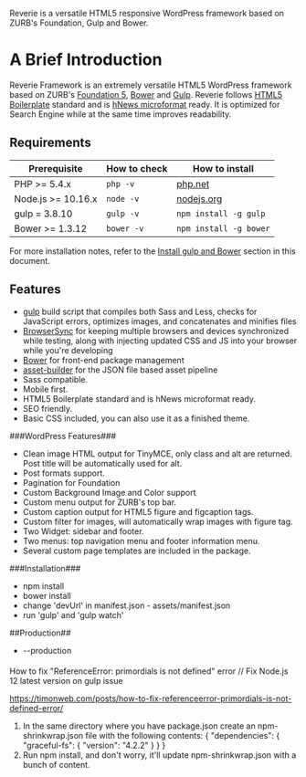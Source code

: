 Reverie is a versatile HTML5 responsive WordPress framework based on ZURB's Foundation, Gulp and Bower.

A Brief Introduction
====================
Reverie Framework is an extremely versatile HTML5 WordPress framework based on ZURB's [Foundation 5](http://foundation.zurb.com), [Bower](http://bower.io/) and [Gulp](http://gulpjs.com/). Reverie follows [HTML5 Boilerplate](http://html5boilerplate.com) standard and is [hNews microformat](https://www.readability.com/publishers/guidelines) ready. It is optimized for Search Engine while at the same time improves readability.

## Requirements

| Prerequisite       | How to check | How to install
| -------------------| ------------ | ------------- |
| PHP >= 5.4.x       | `php -v`     | [php.net](http://php.net/manual/en/install.php) |
| Node.js >= 10.16.x | `node -v`    | [nodejs.org](http://nodejs.org/) |
| gulp = 3.8.10      | `gulp -v`    | `npm install -g gulp` |
| Bower >= 1.3.12    | `bower -v`   | `npm install -g bower` |

For more installation notes, refer to the [Install gulp and Bower](#install-gulp-and-bower) section in this document.

## Features

* [gulp](http://gulpjs.com/) build script that compiles both Sass and Less, checks for JavaScript errors, optimizes images, and concatenates and minifies files
* [BrowserSync](http://www.browsersync.io/) for keeping multiple browsers and devices synchronized while testing, along with injecting updated CSS and JS into your browser while you're developing
* [Bower](http://bower.io/) for front-end package management
* [asset-builder](https://github.com/austinpray/asset-builder) for the JSON file based asset pipeline
* Sass compatible.
* Mobile first.
* HTML5 Boilerplate standard and is hNews microformat ready.
* SEO friendly.
* Basic CSS included, you can also use it as a finished theme.

###WordPress Features###
* Clean image HTML output for TinyMCE, only class and alt are returned. Post title will be automatically used for alt.
* Post formats support.
* Pagination for Foundation
* Custom Background Image and Color support
* Custom menu output for ZURB's top bar.
* Custom caption output for HTML5 figure and figcaption tags.
* Custom filter for images, will automatically wrap images with figure tag.
* Two Widget: sidebar and footer.
* Two menus: top navigation menu and footer information menu.
* Several custom page templates are included in the package.

###Installation###
* npm install
* bower install
* change 'devUrl' in manifest.json - assets/manifest.json
* run 'gulp' and 'gulp watch'

##Production##
* --production

####
How to fix "ReferenceError: primordials is not defined" error // Fix Node.js 12 latest version on gulp issue

https://timonweb.com/posts/how-to-fix-referenceerror-primordials-is-not-defined-error/

1. In the same directory where you have package.json create an npm-shrinkwrap.json file with the following contents:
{
  "dependencies": {
    "graceful-fs": {
        "version": "4.2.2"
     }
  }
}
2. Run npm install, and don't worry, it'll update npm-shrinkwrap.json with a bunch of content.

